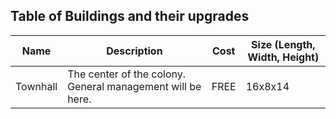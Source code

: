 ## Table of Buildings and their upgrades

| Name      | Description                                      | Cost  | Size (Length, Width, Height) |
|-----------|--------------------------------------------------|-------|------------------------------|
| Townhall  | The center of the colony. General management will be here. | FREE  | 16x8x14                      |
